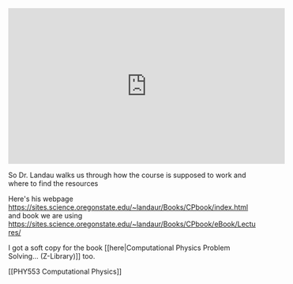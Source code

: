 <iframe width="560" height="315" src="https://www.youtube.com/embed/5kYKCEFxpFk?si=5Ft7dQ7aBD6wf8u0" title="YouTube video player" frameborder="0" allow="accelerometer; autoplay; clipboard-write; encrypted-media; gyroscope; picture-in-picture; web-share" referrerpolicy="strict-origin-when-cross-origin" allowfullscreen></iframe>


So Dr. Landau walks us through how the course is supposed to work and where to find the resources

Here's his webpage https://sites.science.oregonstate.edu/~landaur/Books/CPbook/index.html
and book we are using https://sites.science.oregonstate.edu/~landaur/Books/CPbook/eBook/Lectures/

I got a soft copy for the book [[here|Computational Physics Problem Solving... (Z-Library)]] too.

[[PHY553 Computational Physics]]